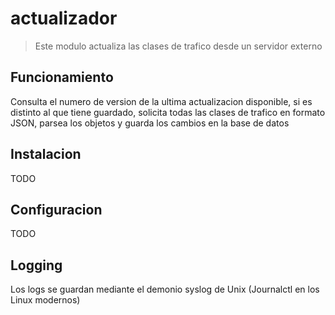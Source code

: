 # actualizador
> Este modulo actualiza las clases de trafico desde un servidor externo

## Funcionamiento
Consulta el numero de version de la ultima actualizacion disponible, 
si es distinto al que tiene guardado, solicita todas las clases de
trafico en formato JSON, parsea los objetos y guarda los cambios
en la base de datos

## Instalacion
TODO

## Configuracion
TODO

## Logging
Los logs se guardan mediante el demonio syslog de Unix (Journalctl
en los Linux modernos)
